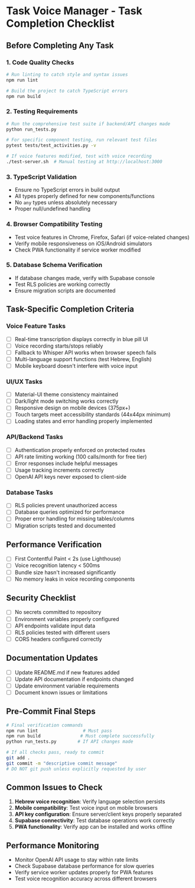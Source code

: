 # Task Voice Manager - Task Completion Checklist

## Before Completing Any Task

### 1. Code Quality Checks
```bash
# Run linting to catch style and syntax issues
npm run lint

# Build the project to catch TypeScript errors
npm run build
```

### 2. Testing Requirements
```bash
# Run the comprehensive test suite if backend/API changes made
python run_tests.py

# For specific component testing, run relevant test files
pytest tests/test_activities.py -v

# If voice features modified, test with voice recording
./test-server.sh  # Manual testing at http://localhost:3000
```

### 3. TypeScript Validation
- Ensure no TypeScript errors in build output
- All types properly defined for new components/functions
- No `any` types unless absolutely necessary
- Proper null/undefined handling

### 4. Browser Compatibility Testing
- Test voice features in Chrome, Firefox, Safari (if voice-related changes)
- Verify mobile responsiveness on iOS/Android simulators
- Check PWA functionality if service worker modified

### 5. Database Schema Verification
- If database changes made, verify with Supabase console
- Test RLS policies are working correctly
- Ensure migration scripts are documented

## Task-Specific Completion Criteria

### Voice Feature Tasks
- [ ] Real-time transcription displays correctly in blue pill UI
- [ ] Voice recording starts/stops reliably
- [ ] Fallback to Whisper API works when browser speech fails
- [ ] Multi-language support functions (test Hebrew, English)
- [ ] Mobile keyboard doesn't interfere with voice input

### UI/UX Tasks
- [ ] Material-UI theme consistency maintained
- [ ] Dark/light mode switching works correctly
- [ ] Responsive design on mobile devices (375px+)
- [ ] Touch targets meet accessibility standards (44x44px minimum)
- [ ] Loading states and error handling properly implemented

### API/Backend Tasks
- [ ] Authentication properly enforced on protected routes
- [ ] API rate limiting working (100 calls/month for free tier)
- [ ] Error responses include helpful messages
- [ ] Usage tracking increments correctly
- [ ] OpenAI API keys never exposed to client-side

### Database Tasks
- [ ] RLS policies prevent unauthorized access
- [ ] Database queries optimized for performance
- [ ] Proper error handling for missing tables/columns
- [ ] Migration scripts tested and documented

## Performance Verification
- [ ] First Contentful Paint < 2s (use Lighthouse)
- [ ] Voice recognition latency < 500ms
- [ ] Bundle size hasn't increased significantly
- [ ] No memory leaks in voice recording components

## Security Checklist
- [ ] No secrets committed to repository
- [ ] Environment variables properly configured
- [ ] API endpoints validate input data
- [ ] RLS policies tested with different users
- [ ] CORS headers configured correctly

## Documentation Updates
- [ ] Update README.md if new features added
- [ ] Update API documentation if endpoints changed
- [ ] Update environment variable requirements
- [ ] Document known issues or limitations

## Pre-Commit Final Steps
```bash
# Final verification commands
npm run lint                 # Must pass
npm run build               # Must complete successfully
python run_tests.py        # If API changes made

# If all checks pass, ready to commit
git add .
git commit -m "descriptive commit message"
# DO NOT git push unless explicitly requested by user
```

## Common Issues to Check
1. **Hebrew voice recognition**: Verify language selection persists
2. **Mobile compatibility**: Test voice input on mobile browsers
3. **API key configuration**: Ensure server/client keys properly separated
4. **Supabase connectivity**: Test database operations work correctly
5. **PWA functionality**: Verify app can be installed and works offline

## Performance Monitoring
- Monitor OpenAI API usage to stay within rate limits
- Check Supabase database performance for slow queries
- Verify service worker updates properly for PWA features
- Test voice recognition accuracy across different browsers